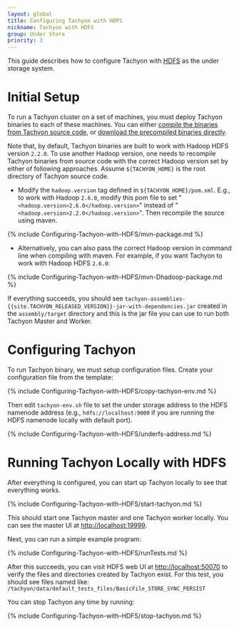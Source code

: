```yaml
---
layout: global
title: Configuring Tachyon with HDFS
nickname: Tachyon with HDFS
group: Under Store
priority: 3
---
```


This guide describes how to configure Tachyon with
[HDFS](https://hadoop.apache.org/docs/stable/hadoop-project-dist/hadoop-hdfs/HdfsUserGuide.html)
as the under storage system.

# Initial Setup

To run a Tachyon cluster on a set of machines, you must deploy Tachyon binaries to each of these
machines. You can either
[compile the binaries from Tachyon source code](Building-Tachyon-Master-Branch.html), or
[download the precompiled binaries directly](Running-Tachyon-Locally.html).

Note that, by default, Tachyon binaries are built to work with Hadoop HDFS version `2.2.0`. To use
another Hadoop version, one needs to recompile Tachyon binaries from source code with the correct
Hadoop version set by either of following approaches. Assume `${TACHYON_HOME}` is the root directory
of Tachyon source code.

* Modify the `hadoop.version` tag defined in `${TACHYON_HOME}/pom.xml`. E.g., to work with Hadoop
`2.6.0`, modify this pom file to set "`<hadoop.version>2.6.0</hadoop.version>`" instead of
"`<hadoop.version>2.2.0</hadoop.version>`". Then recompile the source using maven.

{% include Configuring-Tachyon-with-HDFS/mvn-package.md %}

* Alternatively, you can also pass the correct Hadoop version in command line when compiling with
maven. For example, if you want Tachyon to work with Hadoop HDFS `2.6.0`:

{% include Configuring-Tachyon-with-HDFS/mvn-Dhadoop-package.md %}

If everything succeeds, you should see
`tachyon-assemblies-{{site.TACHYON_RELEASED_VERSION}}-jar-with-dependencies.jar` created in the
`assembly/target` directory and this is the jar file you can use to run both Tachyon Master and Worker.

# Configuring Tachyon

To run Tachyon binary, we must setup configuration files. Create your configuration file from the
template:

{% include Configuring-Tachyon-with-HDFS/copy-tachyon-env.md %}

Then edit `tachyon-env.sh` file to set the under storage address to the HDFS namenode address
(e.g., `hdfs://localhost:9000` if you are running the HDFS namenode locally with default port).

{% include Configuring-Tachyon-with-HDFS/underfs-address.md %}

# Running Tachyon Locally with HDFS

After everything is configured, you can start up Tachyon locally to see that everything works.

{% include Configuring-Tachyon-with-HDFS/start-tachyon.md %}

This should start one Tachyon master and one Tachyon worker locally. You can see the master UI at
[http://localhost:19999](http://localhost:19999).

Next, you can run a simple example program:

{% include Configuring-Tachyon-with-HDFS/runTests.md %}

After this succeeds, you can visit HDFS web UI at [http://localhost:50070](http://localhost:50070)
to verify the files and directories created by Tachyon exist. For this test, you should see
files named like: `/tachyon/data/default_tests_files/BasicFile_STORE_SYNC_PERSIST`

You can stop Tachyon any time by running:

{% include Configuring-Tachyon-with-HDFS/stop-tachyon.md %}
